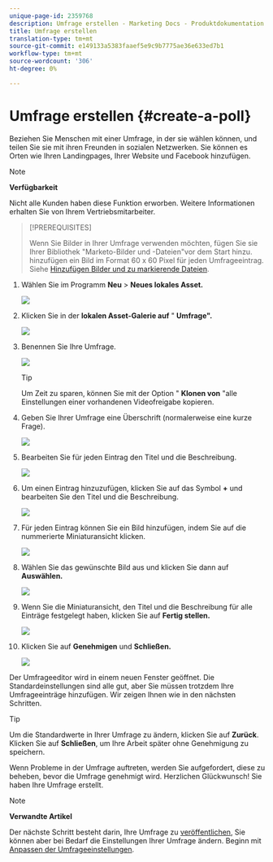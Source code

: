 ```yaml
---
unique-page-id: 2359768
description: Umfrage erstellen - Marketing Docs - Produktdokumentation
title: Umfrage erstellen
translation-type: tm+mt
source-git-commit: e149133a5383faaef5e9c9b7775ae36e633ed7b1
workflow-type: tm+mt
source-wordcount: '306'
ht-degree: 0%

---
```



# Umfrage erstellen {#create-a-poll}

Beziehen Sie Menschen mit einer Umfrage, in der sie wählen können, und teilen Sie sie mit ihren Freunden in sozialen Netzwerken. Sie können es Orten wie Ihren Landingpages, Ihrer Website und Facebook hinzufügen.

>[!NOTE]
>
>**Verfügbarkeit**
>
>Nicht alle Kunden haben diese Funktion erworben. Weitere Informationen erhalten Sie von Ihrem Vertriebsmitarbeiter.

>[!PREREQUISITES]
>
>Wenn Sie Bilder in Ihrer Umfrage verwenden möchten, fügen Sie sie Ihrer Bibliothek &quot;Marketo-Bilder und -Dateien&quot;vor dem Start hinzu. hinzufügen ein Bild im Format 60 x 60 Pixel für jeden Umfrageeintrag. Siehe [Hinzufügen Bilder und zu markierende Dateien](../../../../product-docs/demand-generation/images-and-files/add-images-and-files-to-marketo.md).

1. Wählen Sie im Programm **Neu** > **Neues lokales Asset.**

   ![](assets/image2014-9-18-18-3a18-3a41.png)

1. Klicken Sie in der **lokalen Asset-Galerie auf** &quot; **Umfrage&quot;.**

   ![](assets/image2014-9-18-18-3a18-3a47.png)

1. Benennen Sie Ihre Umfrage.

   ![](assets/image2014-9-18-18-3a18-3a55.png)

   >[!TIP]
   >
   >Um Zeit zu sparen, können Sie mit der Option &quot; **Klonen von** &quot;alle Einstellungen einer vorhandenen Videofreigabe kopieren.

1. Geben Sie Ihrer Umfrage eine Überschrift (normalerweise eine kurze Frage).

   ![](assets/image2014-9-18-18-3a19-3a14.png)

1. Bearbeiten Sie für jeden Eintrag den Titel und die Beschreibung.

   ![](assets/image2014-9-18-18-3a19-3a23.png)

1. Um einen Eintrag hinzuzufügen, klicken Sie auf das Symbol **+** und bearbeiten Sie den Titel und die Beschreibung.

   ![](assets/image2014-9-18-18-3a19-3a30.png)

1. Für jeden Eintrag können Sie ein Bild hinzufügen, indem Sie auf die nummerierte Miniaturansicht klicken.

   ![](assets/image2014-9-18-18-3a19-3a37.png)

1. Wählen Sie das gewünschte Bild aus und klicken Sie dann auf **Auswählen.**

   ![](assets/image2014-9-18-18-3a19-3a44.png)

1. Wenn Sie die Miniaturansicht, den Titel und die Beschreibung für alle Einträge festgelegt haben, klicken Sie auf **Fertig stellen.**

   ![](assets/image2014-9-18-18-3a19-3a50.png)

1. Klicken Sie auf **Genehmigen** und **Schließen.**

   ![](assets/image2014-9-18-18-3a19-3a57.png)

Der Umfrageeditor wird in einem neuen Fenster geöffnet. Die Standardeinstellungen sind alle gut, aber Sie müssen trotzdem Ihre Umfrageeinträge hinzufügen. Wir zeigen Ihnen wie in den nächsten Schritten.

>[!TIP]
>
>Um die Standardwerte in Ihrer Umfrage zu ändern, klicken Sie auf **Zurück**. Klicken Sie auf **Schließen**, um Ihre Arbeit später ohne Genehmigung zu speichern.

Wenn Probleme in der Umfrage auftreten, werden Sie aufgefordert, diese zu beheben, bevor die Umfrage genehmigt wird. Herzlichen Glückwunsch! Sie haben Ihre Umfrage erstellt.

>[!NOTE]
>
>**Verwandte Artikel**
>
>Der nächste Schritt besteht darin, Ihre Umfrage zu [veröffentlichen](publish-a-poll.md), Sie können aber bei Bedarf die Einstellungen Ihrer Umfrage ändern. Beginn mit [Anpassen der Umfrageeinstellungen](customize-poll-settings.md).

